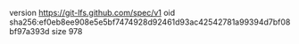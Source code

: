 version https://git-lfs.github.com/spec/v1
oid sha256:ef0eb8ee908e5e5bf7474928d92461d93ac42542781a99394d7bf08bf97a393d
size 978
